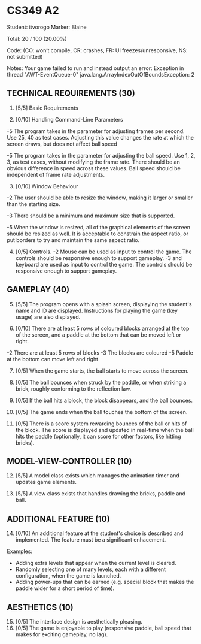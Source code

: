 # CS349 A2
Student: itvorogo
Marker: Blaine


Total: 20 / 100 (20.00%)

Code:
(CO: won’t compile, CR: crashes, FR: UI freezes/unresponsive, NS: not submitted)


Notes:  Your game failed to run and instead output an error: Exception in thread "AWT-EventQueue-0" java.lang.ArrayIndexOutOfBoundsException: 2 

## TECHNICAL REQUIREMENTS (30)

1. [5/5] Basic Requirements

2. [0/10] Handling Command-Line Parameters

-5 The program takes in the parameter for adjusting frames per second. Use 25, 40 as test cases. Adjusting this value changes the rate at which the screen draws, but does not affect ball speed

-5 The program takes in the parameter for adjusting the ball speed. Use 1, 2, 3, as test cases, without modifying the frame rate. There should be an obvious difference in speed across these values. Ball speed should be independent of frame rate adjustments.

3. [0/10] Window Behaviour

-2 The user should be able to resize the window, making it larger or smaller than the starting size.

-3 There should be a minimum and maximum size that is supported.

-5 When the window is resized, all of the graphical elements of the screen should be resized as well. It is acceptable to constrain the aspect ratio, or put borders to try and maintain the same aspect ratio.

4. [0/5] Controls.
-2 Mouse can be used as input to control the game. The controls should be responsive enough to support gameplay.
-3 and keyboard are used as input to control the game. The controls should be responsive enough to support gameplay.

## GAMEPLAY (40)

5. [5/5] The program opens with a splash screen, displaying the student's name and ID are displayed. Instructions for playing the game (key usage) are also displayed.

6. [0/10] There are at least 5 rows of coloured blocks arranged at the top of the screen, and a paddle at the bottom that can be moved left or right.

-2 There are at least 5 rows of blocks
-3 The blocks are coloured
-5 Paddle at the bottom can move left and right

7. [0/5] When the game starts, the ball starts to move across the screen.

8. [0/5] The ball bounces when struck by the paddle, or when striking a brick, roughly conforming to the reflection law.

9. [0/5] If the ball hits a block, the block disappears, and the ball bounces.

10. [0/5] The game ends when the ball touches the bottom of the screen.

11. [0/5] There is a score system rewarding bounces of the ball or hits of the block. The score is displayed and updated in real-time when the ball hits the paddle (optionally, it can score for other factors, like hitting bricks).

## MODEL-VIEW-CONTROLLER (10)

12. [5/5] A model class exists which manages the animation timer and updates game elements.

13. [5/5] A view class exists that handles drawing the bricks, paddle and ball.

## ADDITIONAL FEATURE (10)

14. [0/10] An additional feature at the student's choice is described and implemented. The feature must be a significant enhacement.

Examples:
- Adding extra levels that appear when the current level is cleared.
- Randomly selecting one of many levels, each with a different configuration, when the game is launched.
- Adding power-ups that can be earned (e.g. special block that makes the paddle wider for a short period of time).

## AESTHETICS (10)

15. [0/5] The interface design is aesthetically pleasing.
16. [0/5] The game is enjoyable to play (responsive paddle, ball speed that makes for exciting gameplay, no lag).
